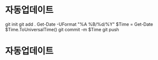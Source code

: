 # 자동업데이트
git init
git add .
Get-Date -UFormat "%A %B/%d/%Y"
$Time = Get-Date
$Time.ToUniversalTime()
git commit -m $Time
git push
# 자동업데이트